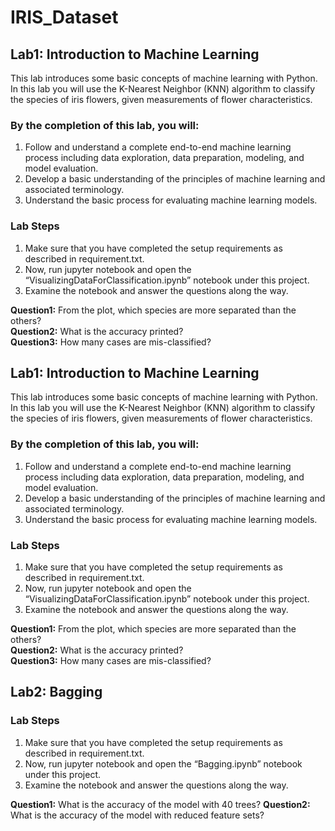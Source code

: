 # IRIS_Dataset

## Lab1: Introduction to Machine Learning

This lab introduces some basic concepts of machine learning with Python. In this lab you will use the K-Nearest Neighbor (KNN) algorithm to classify the species of iris flowers, given measurements of flower characteristics.

### By the completion of this lab, you will:

1. Follow and understand a complete end-to-end machine learning process including data exploration, data preparation, modeling, and model evaluation.
2. Develop a basic understanding of the principles of machine learning and associated terminology.
3. Understand the basic process for evaluating machine learning models.

### Lab Steps

1. Make sure that you have completed the setup requirements as described in requirement.txt.
2. Now, run jupyter notebook and open the “VisualizingDataForClassification.ipynb” notebook under this project.
3. Examine the notebook and answer the questions along the way.

**Question1:** From the plot, which species are more separated than the others?      
**Question2:** What is the accuracy printed?       
**Question3:** How many cases are mis-classified?       

## Lab1: Introduction to Machine Learning

This lab introduces some basic concepts of machine learning with Python. In this lab you will use the K-Nearest Neighbor (KNN) algorithm to classify the species of iris flowers, given measurements of flower characteristics.

### By the completion of this lab, you will:

1. Follow and understand a complete end-to-end machine learning process including data exploration, data preparation, modeling, and model evaluation.
2. Develop a basic understanding of the principles of machine learning and associated terminology.
3. Understand the basic process for evaluating machine learning models.

### Lab Steps

1. Make sure that you have completed the setup requirements as described in requirement.txt.
2. Now, run jupyter notebook and open the “VisualizingDataForClassification.ipynb” notebook under this project.
3. Examine the notebook and answer the questions along the way.

**Question1:** From the plot, which species are more separated than the others?      
**Question2:** What is the accuracy printed?       
**Question3:** How many cases are mis-classified?     

## Lab2: Bagging

### Lab Steps

1. Make sure that you have completed the setup requirements as described in requirement.txt.
2. Now, run jupyter notebook and open the “Bagging.ipynb” notebook under this project.
3. Examine the notebook and answer the questions along the way.
     
**Question1:** What is the accuracy of the model with 40 trees? 
**Question2:** What is the accuracy of the model with reduced feature sets? 
